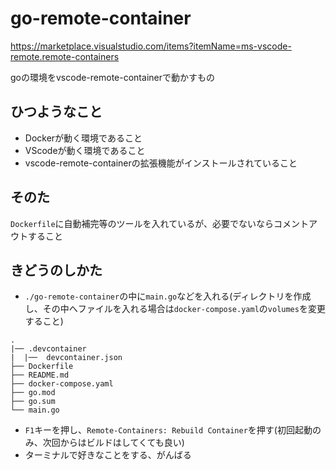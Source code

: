 # go-remote-container
https://marketplace.visualstudio.com/items?itemName=ms-vscode-remote.remote-containers

goの環境をvscode-remote-containerで動かすもの

## ひつようなこと
- Dockerが動く環境であること
- VScodeが動く環境であること
- vscode-remote-containerの拡張機能がインストールされていること

## そのた
`Dockerfile`に自動補完等のツールを入れているが、必要でないならコメントアウトすること

## きどうのしかた
- `./go-remote-container`の中に`main.go`などを入れる(ディレクトリを作成し、その中へファイルを入れる場合は`docker-compose.yaml`の`volumes`を変更すること)

```
.
|── .devcontainer
|  |──  devcontainer.json
├── Dockerfile
├── README.md
├── docker-compose.yaml
├── go.mod
├── go.sum
└── main.go
```
- `F1`キーを押し、`Remote-Containers: Rebuild Container`を押す(初回起動のみ、次回からはビルドはしてくても良い)
- ターミナルで好きなことをする、がんばる
